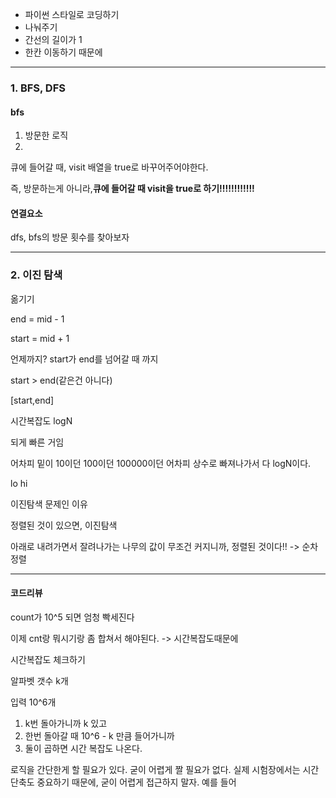 - 파이썬 스타일로 코딩하기
- 나눠주기
- 간선의 길이가 1
- 한칸 이동하기 때문에

---

### 1. BFS, DFS

#### bfs

1. 방문한 로직
2. 

큐에 들어갈 때, visit 배열을 true로 바꾸어주어야한다.

즉, 방문하는게 아니라,**큐에 들어갈 때 visit을 true로 하기!!!!!!!!!!!!**



#### 연결요소

dfs, bfs의 방문 횟수를 찾아보자

---

### 2. 이진 탐색

옮기기

end = mid - 1

start = mid + 1

언제까지? start가 end를 넘어갈 때 까지

start > end(같은건 아니다)

[start,end]

시간복잡도 logN

되게 빠른 거임

어차피 밑이 10이던 100이던 100000이던 어차피 상수로 빠져나가서 다 logN이다.

lo hi

이진탐색 문제인 이유

정렬된 것이 있으면, 이진탐색

아래로 내려가면서 잘려나가는 나무의 값이 무조건 커지니까, 정렬된 것이다!! -> 순차정렬

---

#### 코드리뷰

count가 10^5 되면 엄청 빡세진다

이제 cnt랑 뭐시기랑 좀 합쳐서 해야된다. -> 시간복잡도때문에



시간복잡도 체크하기

알파벳 갯수 k개

입력 10^6개

1. k번 돌아가니까 k 있고
2. 한번 돌아갈 때 10^6 - k 만큼 들어가니까
3. 둘이 곱하면 시간 복잡도 나온다.



로직을 간단한게 할 필요가 있다. 굳이 어렵게 짤 필요가 없다. 실제 시험장에서는 시간 단축도 중요하기 때문에, 굳이 어렵게 접근하지 말자. 예를 들어











